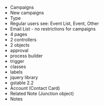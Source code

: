 * Campaigns
* New campaigns
* Type
* Regular users see: Event List, Event, Other
* Email List - no restrictions for campaigns
* 4 pages
* 2 controllers
* 2 objects
* approval
* process builder
* trigger
* classes
* labels
* jquery library
* gstable 2.2
* Account (Contact Card)
* Related Note (Junction object)
* Notes
